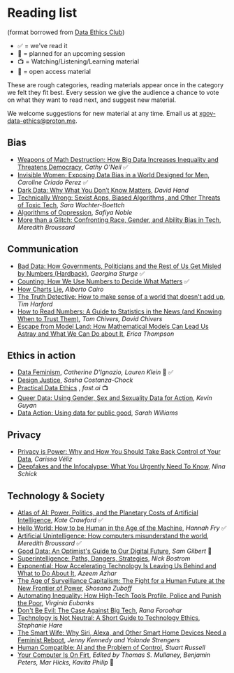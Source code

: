 # Reading list

(format borrowed from [Data Ethics Club](https://github.com/very-good-science/data-ethics-club))

- ✅ = we've read it
- 📅 = planned for an upcoming session
- 📺 = Watching/Listening/Learning material
- 💸 = open access material

These are rough categories, reading materials appear once in the category we felt they fit best.
Every session we give the audience a chance to vote on what they want to read next, and suggest new material.

We welcome suggestions for new material at any time. Email us at [xgov-data-ethics@proton.me](mailto:xgov-data-ethics@proton.me).

## Bias

- [Weapons of Math Destruction: How Big Data Increases Inequality and Threatens Democracy](https://mathbabe.org/), *Cathy O'Neil* ✅
- [Invisible Women: Exposing Data Bias in a World Designed for Men](https://carolinecriadoperez.com/book/invisible-women/), *Caroline Criado Perez* ✅
- [Dark Data: Why What You Don’t Know Matters](https://darkdata.website/), *David Hand*
- [Technically Wrong: Sexist Apps, Biased Algorithms, and Other Threats of Toxic Tech](https://www.sarawb.com/books), *Sara Wachter-Boettch*
- [Algorithms of Oppression](https://safiyaunoble.com/research-writing/), *Safiya Noble*
- [More than a Glitch: Confronting Race, Gender, and Ability Bias in Tech](https://meredithbroussard.com/books/), *Meredith Broussard*

## Communication

- [Bad Data: How Governments, Politicians and the Rest of Us Get Misled by Numbers (Hardback)](https://twitter.com/grsturge), *Georgina Sturge* ✅
- [Counting: How We Use Numbers to Decide What Matters](https://www.goodreads.com/book/show/50489326-counting) ✅
- [How Charts Lie](https://albertocairo.com/), *Alberto Cairo*
- [The Truth Detective: How to make sense of a world that doesn't add up](https://timharford.com/books/truthdetective/), *Tim Harford*
- [How to Read Numbers: A Guide to Statistics in the News (and Knowing When to Trust Them)](https://www.howtoreadnumbers.com/), *Tom Chivers, David Chivers*
- [Escape from Model Land: How Mathematical Models Can Lead Us Astray and What We Can Do about It](https://www.ericathompson.co.uk/books/), *Erica Thompson*

## Ethics in action

- [Data Feminism](https://data-feminism.mitpress.mit.edu/), *Catherine D'Ignazio, Lauren Klein* 💸 ✅
- [Design Justice](https://design-justice.pubpub.org/), *Sasha Costanza-Chock*
- [Practical Data Ethics](https://ethics.fast.ai/) , *fast.ai* 📺
- [Queer Data: Using Gender, Sex and Sexuality Data for Action](https://kevinguyan.com/queer-data/), *Kevin Guyan*
- [Data Action: Using data for public good](https://mitpress.mit.edu/books/data-action), *Sarah Williams*

## Privacy

- [Privacy is Power: Why and How You Should Take Back Control of Your Data](https://www.carissaveliz.com/books), *Carissa Véliz*
- [Deepfakes and the Infocalypse: What You Urgently Need To Know](https://ninaschick.org/deepfakes/), *Nina Schick*

## Technology & Society

- [Atlas of AI: Power, Politics, and the Planetary Costs of Artificial Intelligence](https://www.katecrawford.net/index.html), *Kate Crawford* ✅
- [Hello World: How to be Human in the Age of the Machine](https://hannahfry.co.uk/book/hello-world/), *Hannah Fry* ✅
- [Artificial Unintelligence: How computers misunderstand the world](https://meredithbroussard.com/books/), *Meredith Broussard* ✅
- [Good Data: An Optimist's Guide to Our Digital Future](https://gooddataguide.com/), *Sam Gilbert* 📅
- [Superintelligence: Paths, Dangers, Strategies](https://nickbostrom.com/), *Nick Bostrom*
- [Exponential: How Accelerating Technology Is Leaving Us Behind and What to Do About It](https://www.exponentialview.co/p/my-book), *Azeem Azhar*
- [The Age of Surveillance Capitalism: The Fight for a Human Future at the New Frontier of Power](https://shoshanazuboff.com/book/about/), *Shosana Zuboff*
- [Automating Inequality: How High-Tech Tools Profile, Police and Punish the Poor](https://virginia-eubanks.com/automating-inequality/), *Virginia Eubanks*
- [Don't Be Evil: The Case Against Big Tech](https://www.ranaforoohar.com/dontbeevil), *Rana Foroohar*
- [Technology is Not Neutral: A Short Guide to Technology Ethics](https://www.harebrain.co/books), *Stephanie Hare*
- [The Smart Wife: Why Siri, Alexa, and Other Smart Home Devices Need a Feminist Reboot](https://mitpress.mit.edu/9780262542791/the-smart-wife/), *Jenny Kennedy and Yolande Strengers*
- [Human Compatible: AI and the Problem of Control](https://www.penguin.co.uk/books/307948/human-compatible-by-russell-stuart/9780141987507), *Stuart Russell*
- [Your Computer Is On Firt](https://direct.mit.edu/books/edited-volume/5044/Your-Computer-Is-on-Fire), *Edited by Thomas S. Mullaney, Benjamin Peters, Mar Hicks, Kavita Philip* 💸
